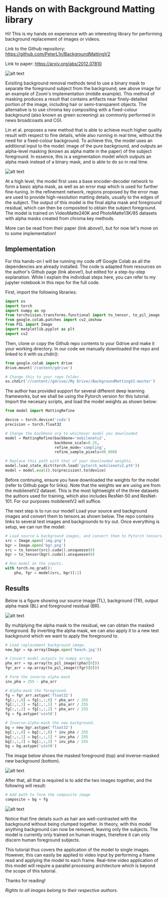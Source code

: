 # Hands on with Background Matting library

Hi! This is my hands on experience with an interesting library for performing background replacement of images or videos.

Link to the Github repository: https://github.com/PeterL1n/BackgroundMattingV2

Link to paper: https://arxiv.org/abs/2012.07810

![alt text](https://github.com/DarrelYee/Background_Matting_Tutorial/blob/main/demo.png)

Exisiting background removal methods tend to use a binary mask to separate the foreground subject from the background; see above image for an example of Zoom's implementation (middle example). This method of masking produces a result that contains artifacts near finely-detailed portion of the image, including hair or semi-transparent objects. The alternative is to use chroma key compositing with a fixed-colour background (also known as green screening) as commonly performed in news broadcoasts and CGI.

Lin et al. proposes a new method that is able to achieve much higher quality result with respect to fine details, while also running in real time, without the need for a fixed-colour background. To achieve this, the model uses an additional input to the model: image of the pure background, and outputs an alpha-level masking (known as alpha matte in the paper) of the subject foreground. In essence, this is a segmentation model which outputs an alpha mask instead of a binary mask, and is able to do so in real time.

![alt text](https://github.com/DarrelYee/Background_Matting_Tutorial/blob/main/model.png)

At a high level, the model first uses a base encoder-decoder network to form a basic alpha mask, as well as an error map which is used for further fine-tuning. In the refinement network, regions proposed by the error map are used to provide high-resolution matting details, usually to the edges of the subject. The output of this model is the final alpha mask and foreground residual, which can then be composited to obtain the subject foreground. The model is trained on VideoMatte240K and PhotoMatte13K/85 datasets with alpha masks created from chroma key methods.

More can be read from their paper (link above!), but for now let's move on to some implementation!

## Implementation

For this hands-on I will be running my code off Google Colab as all the dependencies are already installed. The code is adapted from resources on the author's Github page (link above!), but edited for a step-by-step explanation. While I explain the individual steps here, you can refer to my jupyter notebook in this repo for the full code.

First, import the following libraries:

```python
import os
import torch
import numpy as np
from torchvision.transforms.functional import to_tensor, to_pil_image
from google.colab.patches import cv2_imshow
from PIL import Image
import matplotlib.pyplot as plt
import cv2
```

Then, clone or copy the Github repo contents to your Gdrive and make it your working directory. In our code we manually downloaded the repo and linked to it with os.chdir():
```python
from google.colab import drive
drive.mount('/content/gdrive')

# Change this to your repo folder.
os.chdir('//content//gdrive//My Drive//BackgroundMattingV2-master')
```

The author has provided support for several different deep learning frameworks, but we shall be using the Pytorch version for this tutorial. Import the necesary scripts, and load the model weights as shown below:
```python
from model import MattingRefine

device = torch.device('cuda')
precision = torch.float32

# Change the backbone arg to whichever model you downloaded
model = MattingRefine(backbone='mobilenetv2',
                      backbone_scale=0.25,
                      refine_mode='sampling',
                      refine_sample_pixels=80_000)

# Replace this path with that of your downloaded weights.
model.load_state_dict(torch.load('pytorch_mobilenetv2.pth'))
model = model.eval().to(precision).to(device)
```
Before continuing, ensure you have downloaded the weights for the model (refer to Github page for links). Note that the weights we are using are from the mobilenetV2 dataset. This is the most lightweight of the three datasets the authors used for training, which also includes ResNet-50 and ResNet-101. For our purposes mobilenetV2 will suffice.

The next step is to run our model! Load your source and background images and convert them to tensors as shown below. The repo contains links to several test images and backgrounds to try out. Once everything is setup, we can run the model:

```python
# Load source & background images, and convert them to Pytorch tensors.
src = Image.open('img.png')
bgr = Image.open('bgr.png')
src = to_tensor(src).cuda().unsqueeze(0)
bgr = to_tensor(bgr).cuda().unsqueeze(0)

# Run model on the inputs.
with torch.no_grad():
    pha, fgr = model(src, bgr)[:2]
```

## Results

Below is a figure showing our source image (TL), background (TR), output alpha mask (BL) and foreground residual (BR).

![alt text](https://github.com/DarrelYee/Background_Matting_Tutorial/blob/main/comparison.png)

By multiplying the alpha mask to the residual, we can obtain the masked foreground. By inverting the alpha mask, we can also apply it to a new test background which we want to apply the foreground to.

```python
# Load replacement background image.
new_bgr = np.array(Image.open('beach.jpg'))

# Convert model outputs to numpy arrays
pha_arr = np.array(to_pil_image((pha)[0]))
fgr_arr = np.array(to_pil_image((fgr)[0]))

# Form the inverse alpha mask
inv_pha = 255 - pha_arr

# Alpha-mask the foreground.
fg = fgr_arr.astype('float32')
fg[:,:,0] = fg[:,:,0] * pha_arr / 255
fg[:,:,1] = fg[:,:,1] * pha_arr / 255
fg[:,:,2] = fg[:,:,2] * pha_arr / 255
fg = fg.astype('uint8')

# Inverse-alpha-mask the new background.
bg = new_bgr.astype('float32')
bg[:,:,0] = bg[:,:,0] * inv_pha / 255
bg[:,:,1] = bg[:,:,1] * inv_pha / 255
bg[:,:,2] = bg[:,:,2] * inv_pha / 255
bg = bg.astype('uint8')
```

The image below shows the masked foreground (top) and inverse-masked new background (bottom).

![alt text](https://github.com/DarrelYee/Background_Matting_Tutorial/blob/main/bgfg.png)

After that, all that is required is to add the two images together, and the following will result:

```python
# Add both to form the composite image
composite = bg + fg
```

![alt text](https://github.com/DarrelYee/Background_Matting_Tutorial/blob/main/result.png)

Notice that fine details such as hair are well-contrasted with the background without being clumped together. In theory, with this model anything background can now be removed, leaving only the subjects. The model is currently only trained on human images, therefore it can only discern human foreground subjects.

This tutorial thus covers the application of the model to single images. However, this can easily be applied to video input by performing a frame read and applying the model to each frame. Real-time video application of this model will require a parallel processing architecture which is beyond the scope of this tutorial.

Thanks for reading!


_Rights to all images belong to their respective authors._
